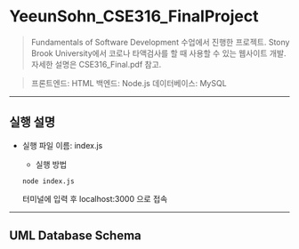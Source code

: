 # YeeunSohn_CSE316_FinalProject
> Fundamentals of Software Development 수업에서 진행한 프로젝트.
> Stony Brook University에서 코로나 타액검사를 할 때 사용할 수 있는 웹사이트 개발.
> 자세한 설명은 CSE316_Final.pdf 참고.

> 프론트엔드: HTML
> 백엔드: Node.js
> 데이터베이스: MySQL

-------------------------
## 실행 설명
* 실행 파일 이름: index.js

  * 실행 방법
  ```
  node index.js
  ```
  터미널에 입력 후 localhost:3000 으로 접속
------------------------------
## UML Database Schema
